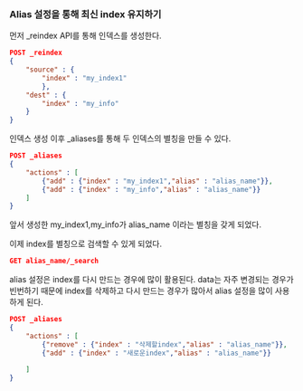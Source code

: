 ### Alias 설정을 통해 최신 index 유지하기

먼저 _reindex API를 통해 인덱스를 생성한다.

```json
POST _reindex
{
	"source" : {
		"index" : "my_index1"
        },
    "dest" : {
    	"index" : "my_info"
    }
}
```

인덱스 생성 이후 _aliases를 통해 두 인덱스의 별칭을 만들 수 있다.

```json
POST _aliases
{
	"actions" : [
		{"add" : {"index" : "my_index1","alias" : "alias_name"}},
		{"add" : {"index" : "my_info","alias" : "alias_name"}}
	]
}
```

앞서 생성한 my_index1,my_info가 alias_name 이라는 별칭을 갖게 되었다. 

이제 index를 별칭으로 검색할 수 있게 되었다.

```json
GET alias_name/_search
```



alias 설정은 index를 다시 만드는 경우에 많이 활용된다. data는 자주 변경되는 경우가 빈번하기 때문에 index를 삭제하고 다시 만드는 경우가 많아서 alias 설정을 많이 사용하게 된다.

```json
POST _aliases
{
	"actions" : [
		{"remove" : {"index" : "삭제할index","alias" : "alias_name"}},
		{"add" : {"index" : "새로운index","alias" : "alias_name"}}
		
	]
}
```

